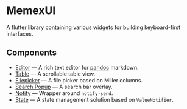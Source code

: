 MemexUI
=======

A flutter library containing various widgets for building keyboard-first interfaces.

Components
----------

- [Editor](./lib/editor/README.md) — A rich text editor for [pandoc](https://pandoc.org/) markdown.
- [Table](./lib/table/README.md) — A scrollable table view.
- [Filepicker](./lib/filepicker/README.md) — A file picker based on Miller columns.
- [Search Popup](./lib/search_popup/README.md) — A search bar overlay.
- [Notify](./lib/notify/README.md) — Wrapper around `notify-send`.
- [State](./lib/state.dart) — A state management solution based on `ValueNotifier`.
